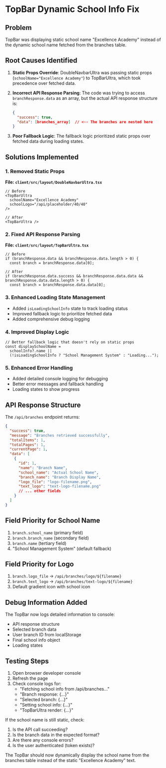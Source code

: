 # TopBar Dynamic School Info Fix

## Problem

TopBar was displaying static school name "Excellence Academy" instead of the dynamic school name fetched from the branches table.

## Root Causes Identified

1. **Static Props Override**: DoubleNavbarUltra was passing static props (`schoolName="Excellence Academy"`) to TopBarUltra, which took precedence over fetched data.

2. **Incorrect API Response Parsing**: The code was trying to access `branchResponse.data` as an array, but the actual API response structure is:

   ```json
   {
     "success": true,
     "data": [branches_array]  // <-- The branches are nested here
   }
   ```

3. **Poor Fallback Logic**: The fallback logic prioritized static props over fetched data during loading states.

## Solutions Implemented

### 1. Removed Static Props

**File: `client/src/layout/DoubleNavbarUltra.tsx`**

```tsx
// Before
<TopBarUltra
  schoolName="Excellence Academy"
  schoolLogo="/api/placeholder/40/40"
/>

// After
<TopBarUltra />
```

### 2. Fixed API Response Parsing

**File: `client/src/layout/TopBarUltra.tsx`**

```tsx
// Before
if (branchResponse.data && branchResponse.data.length > 0) {
  const branch = branchResponse.data[0];

// After
if (branchResponse.data.success && branchResponse.data.data && branchResponse.data.data.length > 0) {
  const branch = branchResponse.data.data[0];
```

### 3. Enhanced Loading State Management

- Added `isLoadingSchoolInfo` state to track loading status
- Improved fallback logic to prioritize fetched data
- Added comprehensive debug logging

### 4. Improved Display Logic

```tsx
// Better fallback logic that doesn't rely on static props
const displaySchoolName =
  schoolInfo?.name ||
  (!isLoadingSchoolInfo ? "School Management System" : "Loading...");
```

### 5. Enhanced Error Handling

- Added detailed console logging for debugging
- Better error messages and fallback handling
- Loading states to show progress

## API Response Structure

The `/api/branches` endpoint returns:

```json
{
  "success": true,
  "message": "Branches retrieved successfully",
  "totalItems": 1,
  "totalPages": 1,
  "currentPage": 1,
  "data": [
    {
      "id": 1,
      "name": "Branch Name",
      "school_name": "Actual School Name",
      "branch_name": "Branch Display Name",
      "logo_file": "logo-filename.png",
      "text_logo": "text-logo-filename.png"
      // ... other fields
    }
  ]
}
```

## Field Priority for School Name

1. `branch.school_name` (primary field)
2. `branch.branch_name` (secondary field)
3. `branch.name` (tertiary field)
4. "School Management System" (default fallback)

## Field Priority for Logo

1. `branch.logo_file` → `/api/branches/logo/${filename}`
2. `branch.text_logo` → `/api/branches/text-logo/${filename}`
3. Default gradient icon with school icon

## Debug Information Added

The TopBar now logs detailed information to console:

- API response structure
- Selected branch data
- User branch ID from localStorage
- Final school info object
- Loading states

## Testing Steps

1. Open browser developer console
2. Refresh the page
3. Check console logs for:
   - "Fetching school info from /api/branches..."
   - "Branch response: {...}"
   - "Selected branch: {...}"
   - "Setting school info: {...}"
   - "TopBarUltra render: {...}"

If the school name is still static, check:

1. Is the API call succeeding?
2. Is the branch data in the expected format?
3. Are there any console errors?
4. Is the user authenticated (token exists)?

The TopBar should now dynamically display the school name from the branches table instead of the static "Excellence Academy" text.
